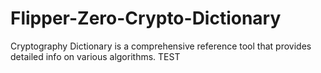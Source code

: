 # Flipper-Zero-Crypto-Dictionary

Cryptography Dictionary is a comprehensive reference tool that provides detailed info on various algorithms.
TEST
